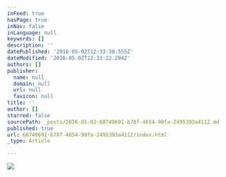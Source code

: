 ```yaml
---
inFeed: true
hasPage: true
inNav: false
inLanguage: null
keywords: []
description: ''
datePublished: '2016-05-02T12:33:38.555Z'
dateModified: '2016-05-02T12:33:22.294Z'
authors: []
publisher:
  name: null
  domain: null
  url: null
  favicon: null
title: ''
author: []
starred: false
sourcePath: _posts/2016-05-02-68740691-b78f-4654-90fa-2495393a4112.md
published: true
url: 68740691-b78f-4654-90fa-2495393a4112/index.html
_type: Article

---
```

![](https://the-grid-user-content.s3-us-west-2.amazonaws.com/ca3270dc-650f-4d3d-af1a-71e5ab1fd263.jpg)